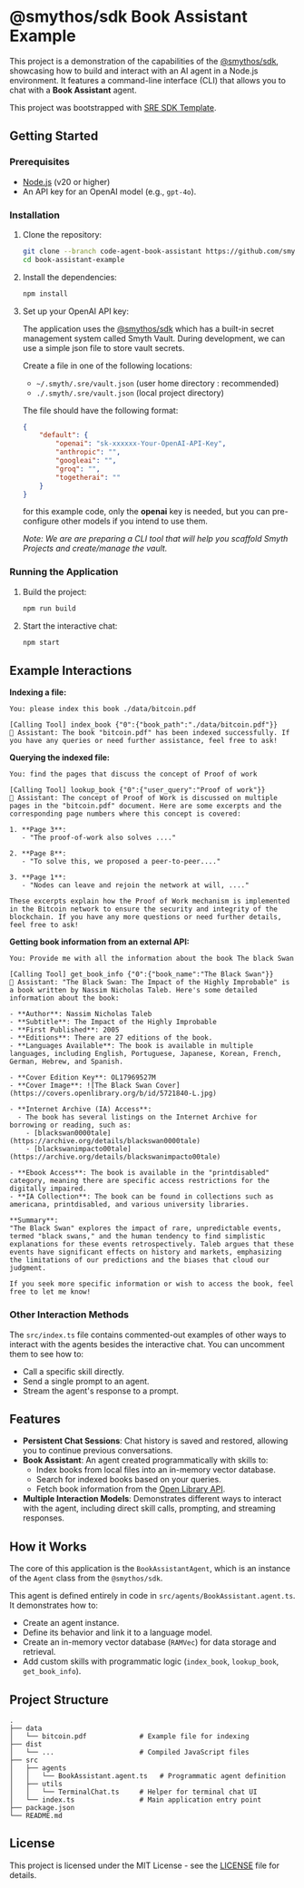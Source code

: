 # @smythos/sdk Book Assistant Example

This project is a demonstration of the capabilities of the [@smythos/sdk](https://www.npmjs.com/package/@smythos/sdk), showcasing how to build and interact with an AI agent in a Node.js environment. It features a command-line interface (CLI) that allows you to chat with a **Book Assistant** agent.

This project was bootstrapped with [SRE SDK Template](https://github.com/smythos/sre-sdk-template).

## Getting Started

### Prerequisites

-   [Node.js](https://nodejs.org/) (v20 or higher)
-   An API key for an OpenAI model (e.g., `gpt-4o`).

### Installation

1.  Clone the repository:

    ```bash
    git clone --branch code-agent-book-assistant https://github.com/smythos/sre-project-templates.git book-assistant-example
    cd book-assistant-example
    ```

2.  Install the dependencies:

    ```bash
    npm install
    ```

3.  Set up your OpenAI API key:

    The application uses the [@smythos/sdk](https://www.npmjs.com/package/@smythos/sdk) which has a built-in secret management system called Smyth Vault.
    During development, we can use a simple json file to store vault secrets.

    Create a file in one of the following locations:

    -   `~/.smyth/.sre/vault.json` (user home directory : recommended)
    -   `./.smyth/.sre/vault.json` (local project directory)

    The file should have the following format:

    ```json
    {
        "default": {
            "openai": "sk-xxxxxx-Your-OpenAI-API-Key",
            "anthropic": "",
            "googleai": "",
            "groq": "",
            "togetherai": ""
        }
    }
    ```

    for this example code, only the **openai** key is needed, but you can pre-configure other models if you intend to use them.

    _Note: We are are preparing a CLI tool that will help you scaffold Smyth Projects and create/manage the vault._

### Running the Application

1.  Build the project:

    ```bash
    npm run build
    ```

2.  Start the interactive chat:
    ```bash
    npm start
    ```

## Example Interactions

**Indexing a file:**

```
You: please index this book ./data/bitcoin.pdf

[Calling Tool] index_book {"0":{"book_path":"./data/bitcoin.pdf"}}
🤖 Assistant: The book "bitcoin.pdf" has been indexed successfully. If you have any queries or need further assistance, feel free to ask!
```

**Querying the indexed file:**

```
You: find the pages that discuss the concept of Proof of work

[Calling Tool] lookup_book {"0":{"user_query":"Proof of work"}}
🤖 Assistant: The concept of Proof of Work is discussed on multiple pages in the "bitcoin.pdf" document. Here are some excerpts and the corresponding page numbers where this concept is covered:

1. **Page 3**:
   - "The proof-of-work also solves ...."

2. **Page 8**:
   - "To solve this, we proposed a peer-to-peer...."

3. **Page 1**:
   - "Nodes can leave and rejoin the network at will, ...."

These excerpts explain how the Proof of Work mechanism is implemented in the Bitcoin network to ensure the security and integrity of the blockchain. If you have any more questions or need further details, feel free to ask!
```

**Getting book information from an external API:**

```
You: Provide me with all the information about the book The black Swan

[Calling Tool] get_book_info {"0":{"book_name":"The Black Swan"}}
🤖 Assistant: "The Black Swan: The Impact of the Highly Improbable" is a book written by Nassim Nicholas Taleb. Here's some detailed information about the book:

- **Author**: Nassim Nicholas Taleb
- **Subtitle**: The Impact of the Highly Improbable
- **First Published**: 2005
- **Editions**: There are 27 editions of the book.
- **Languages Available**: The book is available in multiple languages, including English, Portuguese, Japanese, Korean, French, German, Hebrew, and Spanish.

- **Cover Edition Key**: OL17969527M
- **Cover Image**: ![The Black Swan Cover](https://covers.openlibrary.org/b/id/5721840-L.jpg)

- **Internet Archive (IA) Access**:
  - The book has several listings on the Internet Archive for borrowing or reading, such as:
    - [blackswan0000tale](https://archive.org/details/blackswan0000tale)
    - [blackswanimpacto00tale](https://archive.org/details/blackswanimpacto00tale)

- **Ebook Access**: The book is available in the "printdisabled" category, meaning there are specific access restrictions for the digitally impaired.
- **IA Collection**: The book can be found in collections such as americana, printdisabled, and various university libraries.

**Summary**:
"The Black Swan" explores the impact of rare, unpredictable events, termed "black swans," and the human tendency to find simplistic explanations for these events retrospectively. Taleb argues that these events have significant effects on history and markets, emphasizing the limitations of our predictions and the biases that cloud our judgment.

If you seek more specific information or wish to access the book, feel free to let me know!
```

### Other Interaction Methods

The `src/index.ts` file contains commented-out examples of other ways to interact with the agents besides the interactive chat. You can uncomment them to see how to:

-   Call a specific skill directly.
-   Send a single prompt to an agent.
-   Stream the agent's response to a prompt.

## Features

-   **Persistent Chat Sessions**: Chat history is saved and restored, allowing you to continue previous conversations.
-   **Book Assistant**: An agent created programmatically with skills to:
    -   Index books from local files into an in-memory vector database.
    -   Search for indexed books based on your queries.
    -   Fetch book information from the [Open Library API](https://openlibrary.org/developers/api).
-   **Multiple Interaction Models**: Demonstrates different ways to interact with the agent, including direct skill calls, prompting, and streaming responses.

## How it Works

The core of this application is the `BookAssistantAgent`, which is an instance of the `Agent` class from the `@smythos/sdk`.

This agent is defined entirely in code in `src/agents/BookAssistant.agent.ts`. It demonstrates how to:

-   Create an agent instance.
-   Define its behavior and link it to a language model.
-   Create an in-memory vector database (`RAMVec`) for data storage and retrieval.
-   Add custom skills with programmatic logic (`index_book`, `lookup_book`, `get_book_info`).

## Project Structure

```
.
├── data
│   └── bitcoin.pdf             # Example file for indexing
├── dist
│   └── ...                     # Compiled JavaScript files
├── src
│   ├── agents
│   │   └── BookAssistant.agent.ts   # Programmatic agent definition
│   ├── utils
│   │   └── TerminalChat.ts     # Helper for terminal chat UI
│   └── index.ts                # Main application entry point
├── package.json
└── README.md
```

## License

This project is licensed under the MIT License - see the [LICENSE](LICENSE) file for details.
